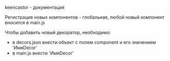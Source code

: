 keencastor - документация

Регистрация новых компонентов - глобальная, любой новый компонент вносится в main.js

Чтобы добавить новый декоратор, необходимо:
- в decors.json внести объект с полем component и его значением 'ИмяDecor'
- в main.js внести 'ИмяDecor'